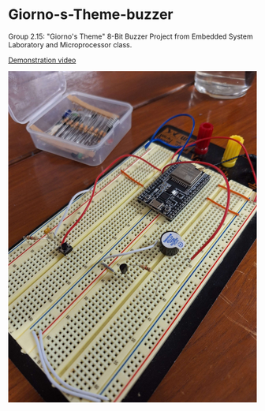 # Giorno-s-Theme-buzzer
Group 2.15: "Giorno's Theme" 8-Bit Buzzer Project from Embedded System Laboratory and Microprocessor class.

[Demonstration video](https://www.youtube.com/shorts/ei6EJ_XGgGE/)

![](picture/20240211_200709.jpg)
